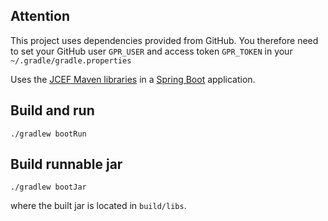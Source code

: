 
## Attention
This project uses dependencies provided from GitHub. You therefore need to set your GitHub user `GPR_USER` and access
token `GPR_TOKEN` in your `~/.gradle/gradle.properties`

Uses the [JCEF Maven libraries](https://github.com/jcefmaven/jcefmaven) in a [Spring Boot](https://spring.io/projects/spring-boot) application.

## Build and run

```shell
./gradlew bootRun
```

## Build runnable jar

```shell
./gradlew bootJar
```

where the built jar is located in `build/libs`.

